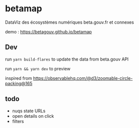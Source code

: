# betamap

DataViz des écosystèmes numériques beta.gouv.fr et connexes

demo : https://betagouv.github.io/betamap

## Dev

run `yarn build-flares` to update the data from beta.gouv API

run `yarn && yarn dev` to preview

inspired from https://observablehq.com/@d3/zoomable-circle-packing@165

## todo

- nuqs state URLs
- open details on click
- filters
